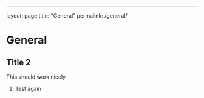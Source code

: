 ---
layout: page
title: "General"
permalink: /general/

# General
## Title 2
This should work nicely
1. Test again